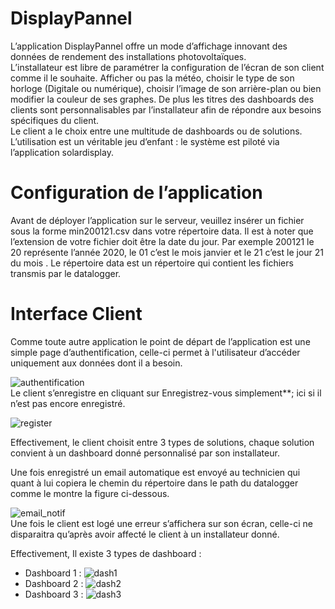 # DisplayPannel
L’application DisplayPannel offre un mode d’affichage innovant des données de rendement des installations photovoltaïques.  
L’installateur est libre de paramétrer la configuration de l’écran de son client comme il le souhaite. 
Afficher ou pas la météo, choisir le type de son horloge (Digitale ou numérique), choisir l’image de son arrière-plan ou bien modifier la couleur de ses graphes. De plus les titres des dashboards des clients sont personnalisables par l’installateur afin de répondre aux besoins spécifiques du client.  
Le client a le choix entre une multitude de dashboards ou de solutions. L’utilisation est un véritable jeu d’enfant : le système est piloté via l’application solardisplay.

# Configuration de l’application  
Avant de déployer l’application sur le serveur, veuillez insérer un fichier sous la forme min200121.csv dans votre répertoire data. Il est à noter que l’extension de votre fichier doit être la date du jour.
Par exemple 200121 le 20 représente l’année 2020, le 01 c’est le mois janvier et le 21 c’est le jour 21 du mois .
Le répertoire data est un répertoire qui contient les fichiers transmis par le datalogger.

# Interface Client 
Comme toute autre application le point de départ de l’application est une simple page d’authentification, celle-ci permet à l'utilisateur d’accéder uniquement aux données dont il a besoin.

![authentification](https://github.com/Kaoutar-Kabbaj/DisplayPannel/blob/master/images/auth.PNG) </br>
Le client s’enregistre en cliquant sur Enregistrez-vous simplement**; ici si il n’est pas encore enregistré.

![register](https://github.com/Kaoutar-Kabbaj/DisplayPannel/blob/master/images/inscription.png)</br>

Effectivement, le client choisit entre 3 types de solutions, chaque solution convient à un dashboard donné personnalisé par son installateur.

Une fois enregistré un email automatique est envoyé au technicien qui quant à lui copiera le chemin du répertoire dans le path du datalogger comme le montre la figure ci-dessous.

![email_notif](https://github.com/Kaoutar-Kabbaj/DisplayPannel/blob/master/images/email_notif.jpg)</br>
Une fois le client est logé une erreur s’affichera sur son écran, celle-ci ne disparaitra qu’après avoir affecté le client à un installateur donné.

Effectivement, Il existe 3 types de dashboard : 
- Dashboard 1 :
![dash1](https://github.com/Kaoutar-Kabbaj/DisplayPannel/blob/master/images/panneau1.PNG)</br>
- Dashboard 2 :
![dash2](https://github.com/Kaoutar-Kabbaj/DisplayPannel/blob/master/images/panneau2.png)</br>
- Dashboard 3 :
![dash3](https://github.com/Kaoutar-Kabbaj/DisplayPannel/blob/master/images/panneau3.PNG)</br>



